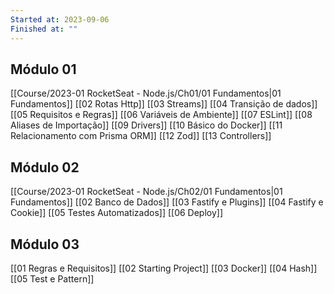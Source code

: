 ```yaml
---
Started at: 2023-09-06
Finished at: ""
---
```

## Módulo 01

[[Course/2023-01 RocketSeat - Node.js/Ch01/01 Fundamentos|01 Fundamentos]]
[[02 Rotas Http]]
[[03 Streams]]
[[04 Transição de dados]]
[[05 Requisitos e Regras]]
[[06 Variáveis de Ambiente]]
[[07 ESLint]]
[[08 Aliases de Importação]]
[[09 Drivers]]
[[10 Básico do Docker]]
[[11 Relacionamento com Prisma ORM]]
[[12 Zod]]
[[13 Controllers]]

## Módulo 02

[[Course/2023-01 RocketSeat - Node.js/Ch02/01 Fundamentos|01 Fundamentos]]
[[02 Banco de Dados]]
[[03 Fastify e Plugins]]
[[04 Fastify e Cookie]]
[[05 Testes Automatizados]]
[[06 Deploy]]

## Módulo 03

[[01 Regras e Requisitos]]
[[02 Starting Project]]
[[03 Docker]]
[[04 Hash]]
[[05 Test e Pattern]]